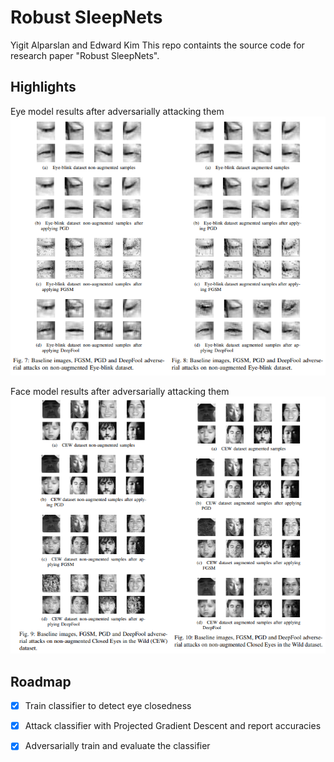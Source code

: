 # Robust SleepNets
Yigit Alparslan and Edward Kim
This repo containts the source code for research paper "Robust SleepNets".

## Highlights

Eye model results after adversarially attacking them
![Eye Model](./results/eye_results_highlights.png)

Face model results after adversarially attacking them
![Face Model](./results/face_results_highlights.png)
## Roadmap
- [x] Train classifier to detect eye closedness
- [x] Attack classifier with Projected Gradient Descent and report accuracies
- [x] Adversarially train and evaluate the classifier

